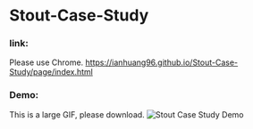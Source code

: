 # Stout-Case-Study

### link:
Please use Chrome.
https://ianhuang96.github.io/Stout-Case-Study/page/index.html

### Demo: 
This is a large GIF, please download.
![Stout Case Study Demo](Demo.gif)
